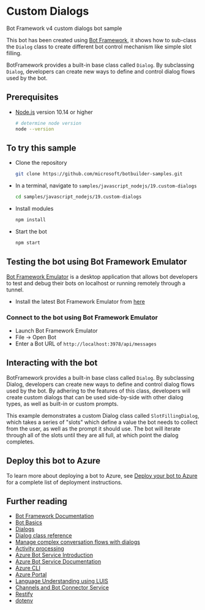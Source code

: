 # Custom Dialogs

Bot Framework v4 custom dialogs bot sample

This bot has been created using [Bot Framework](https://dev.botframework.com), it shows how to sub-class the `Dialog` class to create different bot control mechanism like simple slot filling.

BotFramework provides a built-in base class called `Dialog`. By subclassing `Dialog`, developers can create new ways to define and control dialog flows used by the bot.

## Prerequisites

- [Node.js](https://nodejs.org) version 10.14 or higher

    ```bash
    # determine node version
    node --version
    ```

## To try this sample

- Clone the repository

    ```bash
    git clone https://github.com/microsoft/botbuilder-samples.git
    ```

- In a terminal, navigate to `samples/javascript_nodejs/19.custom-dialogs`

    ```bash
    cd samples/javascript_nodejs/19.custom-dialogs
    ```

- Install modules

    ```bash
    npm install
    ```

- Start the bot

    ```bash
    npm start
    ```

## Testing the bot using Bot Framework Emulator

[Bot Framework Emulator](https://github.com/microsoft/botframework-emulator) is a desktop application that allows bot developers to test and debug their bots on localhost or running remotely through a tunnel.

- Install the latest Bot Framework Emulator from [here](https://github.com/Microsoft/BotFramework-Emulator/releases)

### Connect to the bot using Bot Framework Emulator

- Launch Bot Framework Emulator
- File -> Open Bot
- Enter a Bot URL of `http://localhost:3978/api/messages`

## Interacting with the bot

BotFramework provides a built-in base class called `Dialog`. By subclassing Dialog, developers
can create new ways to define and control dialog flows used by the bot. By adhering to the
features of this class, developers will create custom dialogs that can be used side-by-side
with other dialog types, as well as built-in or custom prompts.

This example demonstrates a custom Dialog class called `SlotFillingDialog`, which takes a
series of "slots" which define a value the bot needs to collect from the user, as well
as the prompt it should use. The bot will iterate through all of the slots until they are
all full, at which point the dialog completes.

## Deploy this bot to Azure

To learn more about deploying a bot to Azure, see [Deploy your bot to Azure](https://aka.ms/azuredeployment) for a complete list of deployment instructions.

## Further reading

- [Bot Framework Documentation](https://docs.botframework.com)
- [Bot Basics](https://docs.microsoft.com/azure/bot-service/bot-builder-basics?view=azure-bot-service-4.0)
- [Dialogs](https://docs.microsoft.com/en-us/azure/bot-service/bot-builder-concept-dialog?view=azure-bot-service-4.0)
- [Dialog class reference](https://docs.microsoft.com/en-us/javascript/api/botbuilder-dialogs/dialog)
- [Manage complex conversation flows with dialogs](https://docs.microsoft.com/en-us/azure/bot-service/bot-builder-dialog-manage-complex-conversation-flow?view=azure-bot-service-4.0)
- [Activity processing](https://docs.microsoft.com/en-us/azure/bot-service/bot-builder-concept-activity-processing?view=azure-bot-service-4.0)
- [Azure Bot Service Introduction](https://docs.microsoft.com/azure/bot-service/bot-service-overview-introduction?view=azure-bot-service-4.0)
- [Azure Bot Service Documentation](https://docs.microsoft.com/azure/bot-service/?view=azure-bot-service-4.0)
- [Azure CLI](https://docs.microsoft.com/cli/azure/?view=azure-cli-latest)
- [Azure Portal](https://portal.azure.com)
- [Language Understanding using LUIS](https://docs.microsoft.com/en-us/azure/cognitive-services/luis/)
- [Channels and Bot Connector Service](https://docs.microsoft.com/en-us/azure/bot-service/bot-concepts?view=azure-bot-service-4.0)
- [Restify](https://www.npmjs.com/package/restify)
- [dotenv](https://www.npmjs.com/package/dotenv)
